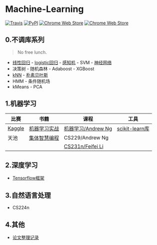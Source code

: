 # Machine-Learning

[![Travis](https://img.shields.io/travis/rust-lang/rust.svg)](https://github.com/fire717/Machine-Learning) [![PyPI](https://img.shields.io/pypi/pyversions/Django.svg)](https://github.com/fire717/Machine-Learning) [![Chrome Web Store](https://img.shields.io/chrome-web-store/price/nimelepbpejjlbmoobocpfnjhihnpked.svg)](https://github.com/fire717/Machine-Learning) [![Chrome Web Store](https://img.shields.io/chrome-web-store/stars/nimelepbpejjlbmoobocpfnjhihnpked.svg)](https://github.com/fire717/Machine-Learning)

## 0.不调库系列 
> No free lunch.

* [线性回归](/mine/ex1_py.py) - [logistic回归](/mine/LR.ipynb) - [感知机](/mine/perceptron.py) - SVM - [神经网络](/mine/NN.ipynb)
* 决策树 - 随机森林 - Adaboost - XGBoost
* [kNN](/mine/kNN.py) - [朴素贝叶斯](/mine/NaiveBayes.py)
* HMM - 条件随机场
* kMeans - PCA

## 1.机器学习

比赛 | 书籍 | 课程 | 工具
----|------|-----|----
[Kaggle](/kaggle) | [机器学习实战](/ML_in_action)  | [机器学习/Andrew Ng](/coursera_ML) | [scikit-learn库](/scikit-learn)
天池 | [集体智慧编程](/JTZHBC)  | CS229/Andrew Ng |
||| [CS231n/Feifei Li](/cs231n) |


## 2.深度学习
* [Tensorflow框架](/tensorflow)

## 3.自然语言处理
* CS224n

## 4.其他
* [论文整理记录](/papers)




